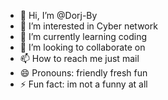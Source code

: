 - 👋 Hi, I’m @Dorj-By
- 👀 I’m interested in Cyber network
- 🌱 I’m currently learning coding
- 💞️ I’m looking to collaborate on 
- 📫 How to reach me just mail
- 😄 Pronouns: friendly fresh fun
- ⚡ Fun fact: im not a funny at all

<!---
Dorj-By/Dorj-By is a ✨ special ✨ repository because its `README.md` (this file) appears on your GitHub profile.
You can click the Preview link to take a look at your changes.
--->
